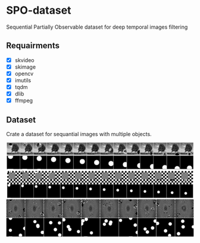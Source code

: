 # SPO-dataset
Sequential Partially Observable dataset for deep temporal images filtering

## Requairments
- [x] skvideo
- [x] skimage
- [x] opencv
- [x] imutils
- [x] tqdm
- [x] dlib
- [x] ffmpeg 
## Dataset
Crate a dataset for sequantial images with multiple objects. 

![demo](https://github.com/ortslil64/SPO-dataset/blob/master/images/partal_example_tree.png?raw=true "Title")
![demo](https://github.com/ortslil64/SPO-dataset/blob/master/images/partal_example_checkers.png?raw=true)
![demo](https://github.com/ortslil64/SPO-dataset/blob/master/images/illusion_example.png?raw=true)
